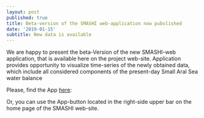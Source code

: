 ```yaml
---
layout: post
published: true
title: Beta-version of the SMASHI web-application now pubslished
date: '2019-01-15'
subtitle: New data is available
---
```


We are happy to present the beta-Version of the new SMASHI-web application, that is available here on the project web-site. 
Application provides opportunity to visualize time-series of the newly obtained data, which include all considered components of the present-day Small Aral Sea water balance

Please, find the App [here](https://smashiproject.github.io/WB/): 

Or, you can use the App-button located in the right-side upper bar on the home page of the SMASHI web-site.
